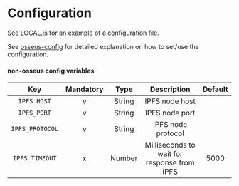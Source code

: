 # Configuration

See [LOCAL.js](https://github.com/fuseio/fuse-ipfs-proxy/blob/master/config/LOCAL.js) for an example of a configuration file.

See [osseus-config](https://github.com/colucom/osseus-config) for detailed explanation on how to set/use the configuration.

#### non-osseus config variables
|       Key       	| Mandatory 	|  Type  	|                 Description                 	| Default 	|
|:---------------:	|:---------:	|:------:	|:-------------------------------------------:	|:-------:	|
|   `IPFS_HOST`   	|     v     	| String 	|                IPFS node host               	|         	|
|   `IPFS_PORT`   	|     v     	| String 	|                IPFS node port               	|         	|
| `IPFS_PROTOCOL` 	|     v     	| String 	|              IPFS node protocol             	|         	|
|  `IPFS_TIMEOUT` 	|     x     	| Number 	| Milliseconds to wait for response from IPFS 	|   5000  	|